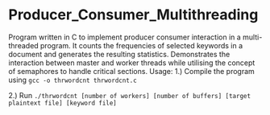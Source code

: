 # Producer_Consumer_Multithreading
Program written in C to implement producer consumer interaction in a multi-threaded program. It counts the frequencies of selected keywords in a document and generates the resulting statistics. Demonstrates the interaction between master and worker threads while utilising the concept of semaphores to handle critical sections.
Usage: 1.) Compile the program using ```gcc -o thrwordcnt thrwordcnt.c```

2.) Run ```./thrwordcnt [number of workers] [number of buffers] [target plaintext file] [keyword file]```




